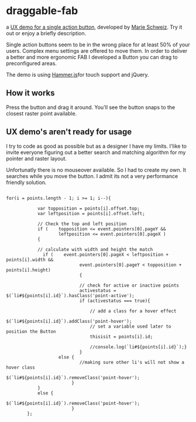 # draggable-fab

a [UX demo for a single action button](https://marieschweiz.github.io/draggable-fab/), developed by [Marie Schweiz](http://dvsty.com). Try it out or enjoy a briefly description.

Single action buttons seem to be in the wrong place for at least 50% of your users. Complex menu settings are offered to move them. In order to deliver a better and more ergonomic FAB I developed a Button you can drag to preconfigured areas.

The demo is using [Hammer.js](http://hammerjs.github.io/)for touch support and jQuery.

## How it works

Press the button and drag it around. You'll see the button snaps to the closest raster point available.

## UX demo's aren't ready for usage

I try to code as good as possible but as a designer I have my limits. I'like to invite everyone figuring out a better search and matching algorithm for my pointer and raster layout.

Unfortunatly there is no mouseover available. So I had to create my own. It searches while you move the button. I admit its not a very performance friendly solution.

```

for(i = points.length - 1; i >= 1; i--){
            
            var topposition = points[i].offset.top;
            var leftposition = points[i].offset.left;

            // Check the top and left position
            if (    topposition <= event.pointers[0].pageY && 
                    leftposition <= event.pointers[0].pageX )
            {
            
            // calculate with width and height the match
              if (    event.pointers[0].pageX < leftposition + points[i].width && 
                            event.pointers[0].pageY < topposition + points[i].height)
                            {
                            
                            // check for active or inactive points
                            activestatus = $(`li#${points[i].id}`).hasClass('point-active');
                            if (activestatus === true){

                                // add a class for a hover effect
                                $(`li#${points[i].id}`).addClass('point-hover');
                                // set a variable used later to position the Button
                                thisisit = points[i].id;
                                
                                //console.log(`li#${points[i].id}`);}
                            }
                    else {
                            //making sure other li's will not show a hover class
                            $(`li#${points[i].id}`).removeClass('point-hover');
                         }       
            }
            else {
                            $(`li#${points[i].id}`).removeClass('point-hover');
                         }
        };


```